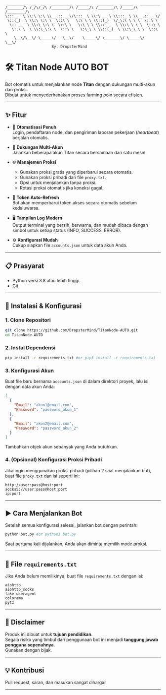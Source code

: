 ```
 ________   __  __   _________  ______    _______   ______   _________  
/_______/\ /_/\/_/\ /________/\ /_____/\ /_______/\ /_____/\ /________/\ 
\::: _  \ \\:\ \:\ \\__.::.__\/\:::_ \ \\:\ _  \ \\:::_ \ \\__.::.__\/ 
 \::(_)  \ \\:\ \:\ \  \::\ \   \:\ \ \ \\::(_)  \/_\:\ \ \ \  \::\ \   
  \:: __  \ \\:\ \:\ \  \::\ \   \:\ \ \ \\::  _  \ \\:\ \ \ \  \::\ \  
   \:.\ \  \ \\:\_\:\ \  \::\ \   \:\_\ \ \\::(_)  \ \\:\_\ \ \  \::\ \ 
    \__\/\__\/ \_____\/   \__\/    \_____\/ \_______\/ \_____\/   \__\/
                     By: DropsterMind
```

# 🛠️ Titan Node AUTO BOT

Bot otomatis untuk menjalankan node **Titan** dengan dukungan multi-akun dan proksi.  
Dibuat untuk menyederhanakan proses farming poin secara efisien.

---

## ✨ Fitur

- 🤖 **Otomatisasi Penuh**  
  Login, pendaftaran node, dan pengiriman laporan pekerjaan (*heartbeat*) berjalan otomatis.

- 👥 **Dukungan Multi-Akun**  
  Jalankan beberapa akun Titan secara bersamaan dari satu mesin.

- 🌐 **Manajemen Proksi**
  - Gunakan proksi gratis yang diperbarui secara otomatis.
  - Gunakan proksi pribadi dari file `proxy.txt`.
  - Opsi untuk menjalankan tanpa proksi.
  - Rotasi proksi otomatis jika koneksi gagal.

- 🔄 **Token Auto-Refresh**  
  Bot akan memperbarui token akses secara otomatis sebelum kedaluwarsa.

- 🖥️ **Tampilan Log Modern**  
  Output terminal yang bersih, berwarna, dan mudah dibaca dengan simbol untuk setiap status (INFO, SUCCESS, ERROR).

- ⚙️ **Konfigurasi Mudah**  
  Cukup siapkan file `accounts.json` untuk data akun Anda.

---

## 📋 Prasyarat

- Python versi 3.8 atau lebih tinggi.
- Git

---

## 🚀 Instalasi & Konfigurasi

### 1. Clone Repositori

```bash
git clone https://github.com/DropsterMind/TitanNode-AUTO.git
cd TitanNode-AUTO
```

### 2. Instal Dependensi

```bash
pip install -r requirements.txt #or pip3 install -r requirements.txt
```

### 3. Konfigurasi Akun

Buat file baru bernama `accounts.json` di dalam direktori proyek, lalu isi dengan data akun Anda:

```json
[
  {
    "Email": "akun1@email.com",
    "Password": "password_akun_1"
  },
  {
    "Email": "akun2@email.com",
    "Password": "password_akun_2"
  }
]
```

Tambahkan objek akun sebanyak yang Anda butuhkan.

### 4. (Opsional) Konfigurasi Proksi Pribadi

Jika ingin menggunakan proksi pribadi (pilihan 2 saat menjalankan bot), buat file `proxy.txt` dan isi seperti ini:

```
http://user:pass@host:port
socks5://user:pass@host:port
ip:port
```

---

## ▶️ Cara Menjalankan Bot

Setelah semua konfigurasi selesai, jalankan bot dengan perintah:

```bash
python bot.py #or python3 bot.py
```

Saat pertama kali dijalankan, Anda akan diminta memilih mode proksi.

---

## 📝 File `requirements.txt`

Jika Anda belum memilikinya, buat file `requirements.txt` dengan isi:

```
aiohttp
aiohttp_socks
fake-useragent
colorama
pytz
```

---

## 📜 Disclaimer

Produk ini dibuat untuk **tujuan pendidikan**.  
Segala risiko yang timbul dari penggunaan bot ini menjadi **tanggung jawab pengguna sepenuhnya**.  
Gunakan dengan bijak.

---

## 💡 Kontribusi

Pull request, saran, dan masukan sangat dihargai!

---
